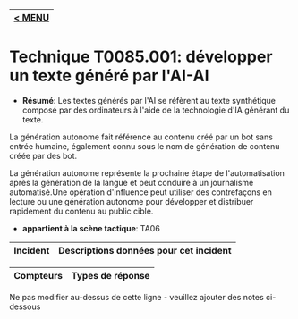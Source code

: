 |[< MENU](../../README.md)|
|---|
# Technique T0085.001: développer un texte généré par l'AI-AI

* **Résumé**: Les textes générés par l'AI se réfèrent au texte synthétique composé par des ordinateurs à l'aide de la technologie d'IA générant du texte.

La génération autonome fait référence au contenu créé par un bot sans entrée humaine, également connu sous le nom de génération de contenu créée par des bot.

La génération autonome représente la prochaine étape de l'automatisation après la génération de la langue et peut conduire à un journalisme automatisé.Une opération d'influence peut utiliser des contrefaçons en lecture ou une génération autonome pour développer et distribuer rapidement du contenu au public cible.

* **appartient à la scène tactique**: TA06


|Incident |Descriptions données pour cet incident |
|-------- |-------------------- |



|Compteurs |Types de réponse |
|-------- |-------------- |


Ne pas modifier au-dessus de cette ligne - veuillez ajouter des notes ci-dessous